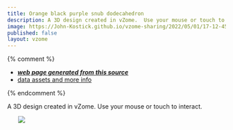 ```yaml
---
title: Orange black purple snub dodecahedron
description: A 3D design created in vZome.  Use your mouse or touch to interact.
image: https://John-Kostick.github.io/vzome-sharing/2022/05/01/17-12-45-Orange-black-purple-snub-dodecahedron/Orange-black-purple-snub-dodecahedron.png
published: false
layout: vzome
---
```


{% comment %}
 - [***web page generated from this source***](<https://John-Kostick.github.io/vzome-sharing/2022/05/01/Orange-black-purple-snub-dodecahedron-17-12-45.html>)
 - [data assets and more info](<https://github.com/John-Kostick/vzome-sharing/tree/main/2022/05/01/17-12-45-Orange-black-purple-snub-dodecahedron/>)
 
{% endcomment %}

A 3D design created in vZome.  Use your mouse or touch to interact.

<vzome-viewer style="width: 87%; height: 60vh; margin: 5%"
       src="https://John-Kostick.github.io/vzome-sharing/2022/05/01/17-12-45-Orange-black-purple-snub-dodecahedron/Orange-black-purple-snub-dodecahedron.vZome" >
  <img src="https://John-Kostick.github.io/vzome-sharing/2022/05/01/17-12-45-Orange-black-purple-snub-dodecahedron/Orange-black-purple-snub-dodecahedron.png" />
</vzome-viewer>